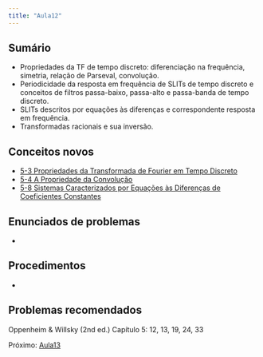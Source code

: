 ```yaml
---
title: "Aula12"
---
```


## Sumário
- Propriedades da TF de tempo discreto: diferenciação na frequência, simetria, relação de Parseval, convolução.
- Periodicidade da resposta em frequência de SLITs de tempo discreto e conceitos de filtros passa-baixo, passa-alto e passa-banda de tempo discreto.
- SLITs descritos por equações às diferenças e correspondente resposta em frequência.
- Transformadas racionais e sua inversão.

## Conceitos novos
- [5-3 Propriedades da Transformada de Fourier em Tempo Discreto](pub/topic/5-3%20Propriedades%20da%20Transformada%20de%20Fourier%20em%20Tempo%20Discreto.md)
- [5-4 A Propriedade da Convolução](pub/topic/5-4%20A%20Propriedade%20da%20Convolução.md)
- [5-8 Sistemas Caracterizados por Equações às Diferenças de Coeficientes Constantes](pub/topic/5-8%20Sistemas%20Caracterizados%20por%20Equações%20às%20Diferenças%20de%20Coeficientes%20Constantes.md)

## Enunciados de problemas
- 

## Procedimentos
- 

## Problemas recomendados

Oppenheim & Willsky (2nd ed.)
Capítulo 5: 12, 13, 19, 24, 33

Próximo: [Aula13](pub/class/Aula13.md)
